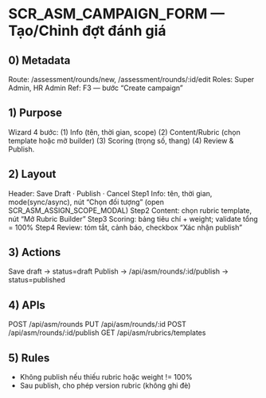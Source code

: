 # SCR_ASM_CAMPAIGN_FORM — Tạo/Chỉnh đợt đánh giá

## 0) Metadata
Route: /assessment/rounds/new, /assessment/rounds/:id/edit
Roles: Super Admin, HR Admin
Ref: F3 — bước “Create campaign”

## 1) Purpose
Wizard 4 bước: (1) Info (tên, thời gian, scope) (2) Content/Rubric (chọn template hoặc mở builder) (3) Scoring (trọng số, thang) (4) Review & Publish.

## 2) Layout
Header: Save Draft · Publish · Cancel
Step1 Info: tên, thời gian, mode(sync/async), nút “Chọn đối tượng” (open SCR_ASM_ASSIGN_SCOPE_MODAL)
Step2 Content: chọn rubric template, nút “Mở Rubric Builder”
Step3 Scoring: bảng tiêu chí + weight; validate tổng = 100%
Step4 Review: tóm tắt, cảnh báo, checkbox “Xác nhận publish”

## 3) Actions
Save draft → status=draft
Publish → /api/asm/rounds/:id/publish → status=published

## 4) APIs
POST /api/asm/rounds
PUT  /api/asm/rounds/:id
POST /api/asm/rounds/:id/publish
GET  /api/asm/rubrics/templates

## 5) Rules
- Không publish nếu thiếu rubric hoặc weight != 100%
- Sau publish, cho phép version rubric (không ghi đè)
